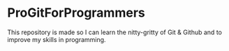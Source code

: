 # ProGitForProgrammers
This repository is made so I can learn the nitty-gritty of Git &amp; Github and to improve my skills in programming.
